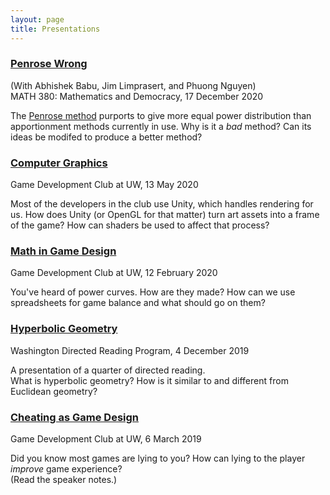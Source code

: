 ```yaml
---
layout: page
title: Presentations
---
```


### [Penrose Wrong](https://docs.google.com/presentation/d/1GNPm64Wew1X2tY50bphr_-crazd4q5jPPzjmv564_g4/edit?usp=sharing)

(With Abhishek Babu, Jim Limprasert, and Phuong Nguyen)  
MATH 380: Mathematics and Democracy, 17 December 2020

The [Penrose method](https://en.wikipedia.org/wiki/Penrose_method) purports to give more equal power distribution than apportionment methods currently in use. Why is it a *bad* method? Can its ideas be modifed to produce a better method?

### [Computer Graphics](https://docs.google.com/presentation/d/1GkyDD9hFsDdYpyslli4XSHbqTsd1CZe-MR0qlhGfAhs/edit?usp=sharing)

Game Development Club at UW, 13 May 2020

Most of the developers in the club use Unity, which handles rendering for us. How does Unity (or OpenGL for that matter) turn art assets into a frame of the game? How can shaders be used to affect that process?

### [Math in Game Design](https://docs.google.com/presentation/d/1pnc7Kz9kB5V9eIDqZEcf6KcgeD5tBAWzfrT3vdX5Hig/edit?usp=sharing)

Game Development Club at UW, 12 February 2020

You've heard of power curves. How are they made? How can we use spreadsheets for game balance and what should go on them?

### [Hyperbolic Geometry](https://docs.google.com/presentation/d/15_a928KItj27R1j1d21UtuY0cv6IIBdcoZS4lIZp6qY/edit?usp=sharing)

Washington Directed Reading Program, 4 December 2019

A presentation of a quarter of directed reading.  
What is hyperbolic geometry? How is it similar to and different from Euclidean geometry?

### [Cheating as Game Design](https://docs.google.com/presentation/d/1IlFVumS41ZG1X6CtP5BOT-UValeIc_y7caFjxa8EuwE/edit?usp=sharing)

Game Development Club at UW, 6 March 2019

Did you know most games are lying to you? How can lying to the player *improve* game experience?  
(Read the speaker notes.)
